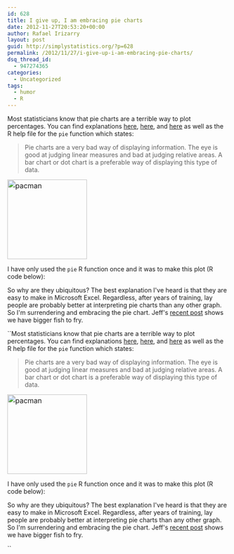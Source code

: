 ```yaml
---
id: 628
title: I give up, I am embracing pie charts
date: 2012-11-27T20:53:20+00:00
author: Rafael Irizarry
layout: post
guid: http://simplystatistics.org/?p=628
permalink: /2012/11/27/i-give-up-i-am-embracing-pie-charts/
dsq_thread_id:
  - 947274365
categories:
  - Uncategorized
tags:
  - humor
  - R
---
```

Most statisticians know that pie charts are a terrible way to plot percentages. You can find explanations [here](http://www.biostat.wisc.edu/~kbroman/topten_worstgraphs/), [here](http://blog.revolutionanalytics.com/2009/08/how-pie-charts-fail.html), and [here](https://www.google.com/search?q=why+do+pie+charts+suck&oq=why+do+pie+charts+suck&aqs=chrome.0.57j62.4254&sugexp=chrome,mod=3&sourceid=chrome&ie=UTF-8) as well as the R help file for the `pie` function which states:

> Pie charts are a very bad way of displaying information. The eye is good at judging linear measures and bad at judging relative areas. A bar chart or dot chart is a preferable way of displaying this type of data.

<img class="alignright" style="line-height: 24px; font-size: 16px;" src="http://rafalab.jhsph.edu/simplystats/pacman.gif" alt="pacman" width="181" height="181" />

I have only used the `pie` R function once and it was to make this plot (R code below):

So why are they ubiquitous? The best explanation I've heard is that they are easy to make in Microsoft Excel. Regardless, after years of training, lay people are probably better at interpreting pie charts than any other graph. So I'm surrendering and embracing the pie chart. Jeff's [recent post](http://simplystatistics.org/2012/11/26/the-statisticians-at-fox-news-use-classic-and-novel-graphical-techniques-to-lead-with-data/) shows we have bigger fish to fry.

``Most statisticians know that pie charts are a terrible way to plot percentages. You can find explanations [here](http://www.biostat.wisc.edu/~kbroman/topten_worstgraphs/), [here](http://blog.revolutionanalytics.com/2009/08/how-pie-charts-fail.html), and [here](https://www.google.com/search?q=why+do+pie+charts+suck&oq=why+do+pie+charts+suck&aqs=chrome.0.57j62.4254&sugexp=chrome,mod=3&sourceid=chrome&ie=UTF-8) as well as the R help file for the `pie` function which states:

> Pie charts are a very bad way of displaying information. The eye is good at judging linear measures and bad at judging relative areas. A bar chart or dot chart is a preferable way of displaying this type of data.

<img class="alignright" style="line-height: 24px; font-size: 16px;" src="http://rafalab.jhsph.edu/simplystats/pacman.gif" alt="pacman" width="181" height="181" />

I have only used the `pie` R function once and it was to make this plot (R code below):

So why are they ubiquitous? The best explanation I've heard is that they are easy to make in Microsoft Excel. Regardless, after years of training, lay people are probably better at interpreting pie charts than any other graph. So I'm surrendering and embracing the pie chart. Jeff's [recent post](http://simplystatistics.org/2012/11/26/the-statisticians-at-fox-news-use-classic-and-novel-graphical-techniques-to-lead-with-data/) shows we have bigger fish to fry.

``
